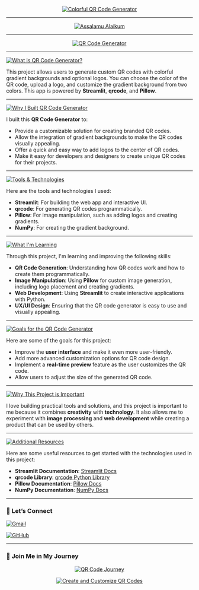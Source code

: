 
<p align="center">
  <a href="https://github.com/CodderPrince">
    <img src="https://readme-typing-svg.demolab.com?font=Fira+Code&size=49&pause=2000&color=FFD700&center=true&vCenter=true&width=1000&lines=Colorful+QR+Code+Generator" alt="Colorful QR Code Generator">
  </a>
</p>

---

<p align="center">
  <a href="https://github.com/CodderPrince">
    <img src="https://readme-typing-svg.demolab.com?font=Fira+Code&size=31&pause=2000&color=FFA500&center=true&vCenter=true&width=1000&lines=👋+Assalamu+Alaikum,+I'm+Building+QR+Code+Generators!" alt="Assalamu Alaikum">
  </a>
</p>

---

<p align="center">
  <a href="https://github.com/CodderPrince">
    <img src="https://readme-typing-svg.demolab.com?font=Fira+Code&size=32&pause=2000&color=00FF00&center=true&vCenter=true&width=1000&lines=🚀+Create+Custom+QR+Codes+with+Gradient+Backgrounds!" alt="QR Code Generator">
  </a>
</p>

---

<p align="left">
  <a href="https://github.com/CodderPrince">
    <img src="https://readme-typing-svg.demolab.com?font=Fira+Code&size=28&pause=2000&color=1E90FF&center=false&vCenter=false&width=1000&lines=💡+What+is+Colorful+QR+Code+Generator❓" alt="What is QR Code Generator?">
  </a>
</p>

This project allows users to generate custom QR codes with colorful gradient backgrounds and optional logos. You can choose the color of the QR code, upload a logo, and customize the gradient background from two colors. This app is powered by **Streamlit**, **qrcode**, and **Pillow**.

---

<p align="left">
   <a href="https://github.com/CodderPrince">
    <img src="https://readme-typing-svg.demolab.com?font=Fira+Code&size=28&pause=2000&color=32CD32&center=false&vCenter=false&width=1000&lines=🧑‍💻+Why+I+Built+This+QR+Code+Generator❓" alt="Why I Built QR Code Generator">
  </a>
</p>

I built this **QR Code Generator** to:
- Provide a customizable solution for creating branded QR codes.
- Allow the integration of gradient backgrounds to make the QR codes visually appealing.
- Offer a quick and easy way to add logos to the center of QR codes.
- Make it easy for developers and designers to create unique QR codes for their projects.

---

<p align="left">
   <a href="https://github.com/CodderPrince">
    <img src="https://readme-typing-svg.demolab.com?font=Fira+Code&size=28&pause=2000&color=FF5733&center=false&vCenter=false&width=1000&lines=🔧+Tools+%26+Technologies+Used" alt="Tools & Technologies">
  </a>
</p>

Here are the tools and technologies I used:
- **Streamlit**: For building the web app and interactive UI.
- **qrcode**: For generating QR codes programmatically.
- **Pillow**: For image manipulation, such as adding logos and creating gradients.
- **NumPy**: For creating the gradient background.

---

<p align="left">
  <a href="https://github.com/CodderPrince">
    <img src="https://readme-typing-svg.demolab.com?font=Fira+Code&size=28&pause=2000&color=FF6347&center=false&vCenter=false&width=1000&lines=🌱+What+I'm+Learning+From+This+Project❓" alt="What I'm Learning">
  </a>
</p>

Through this project, I'm learning and improving the following skills:
- **QR Code Generation**: Understanding how QR codes work and how to create them programmatically.
- **Image Manipulation**: Using **Pillow** for custom image generation, including logo placement and creating gradients.
- **Web Development**: Using **Streamlit** to create interactive applications with Python.
- **UX/UI Design**: Ensuring that the QR code generator is easy to use and visually appealing.

---

<p align="left">
  <a href="https://github.com/CodderPrince">
    <img src="https://readme-typing-svg.demolab.com?font=Fira+Code&size=28&pause=2000&color=FF1493&center=false&vCenter=false&width=1000&lines=🎯+Goals+for+This+Project" alt="Goals for the QR Code Generator">
  </a>
</p>

Here are some of the goals for this project:
- Improve the **user interface** and make it even more user-friendly.
- Add more advanced customization options for QR code design.
- Implement a **real-time preview** feature as the user customizes the QR code.
- Allow users to adjust the size of the generated QR code.

---

<p align="left">
  <a href="https://github.com/CodderPrince">
    <img src="https://readme-typing-svg.demolab.com?font=Fira+Code&size=28&pause=2000&color=FF1493&center=false&vCenter=false&width=1000&lines=🧩+Why+This+Project+is+Important+to+Me❓" alt="Why This Project is Important">
  </a>
</p>

I love building practical tools and solutions, and this project is important to me because it combines **creativity** with **technology**. It also allows me to experiment with **image processing** and **web development** while creating a product that can be used by others.

---

<p align="left">
  <a href="https://github.com/CodderPrince">
    <img src="https://readme-typing-svg.demolab.com?font=Fira+Code&size=28&pause=2000&color=FF6347&center=false&vCenter=false&width=1000&lines=🌟+Additional+Resources" alt="Additional Resources">
  </a>
</p>

Here are some useful resources to get started with the technologies used in this project:
- **Streamlit Documentation**: [Streamlit Docs](https://docs.streamlit.io/)
- **qrcode Library**: [qrcode Python Library](https://pypi.org/project/qrcode/)
- **Pillow Documentation**: [Pillow Docs](https://pillow.readthedocs.io/en/stable/)
- **NumPy Documentation**: [NumPy Docs](https://numpy.org/doc/)

---

### 📣 **Let’s Connect**

<p align="left">
  <a href="mailto:cse12105007brur@gmail.com">
    <img src="https://readme-typing-svg.demolab.com?font=Fira+Code&size=28&pause=1000&color=FFA500&width=800&lines=📧+Gmail:+cse12105007brur@gmail.com" alt="Gmail">
  </a>
</p>

<p align="left">
  <a href="https://github.com/CodderPrince">
    <img src="https://readme-typing-svg.demolab.com?font=Fira+Code&size=28&pause=1000&color=00FF00&width=800&lines=💻+GitHub:+CodderPrince" alt="GitHub">
  </a>
</p>

---

### 💬 **Join Me in My Journey**

<p align="center">
  <a href="https://github.com/CodderPrince">
    <img src="https://readme-typing-svg.demolab.com?font=Fira+Code&size=40&pause=2000&color=FF6347&center=true&vCenter=true&width=1000&lines=🚀+Join+Me+in+My+QR+Code+Journey!" alt="QR Code Journey">
  </a>
</p>
<p align="center">
  <a href="https://github.com/CodderPrince">
    <img src="https://readme-typing-svg.demolab.com?font=Fira+Code&size=48&pause=2000&color=00FF00&center=true&vCenter=true&width=1000&lines=Create+and+Customize+Your+QR+Codes!" alt="Create and Customize QR Codes">
  </a>
</p>
